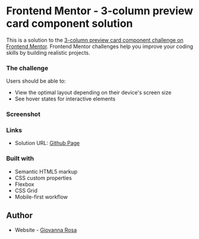 # Frontend Mentor - 3-column preview card component solution

This is a solution to the [3-column preview card component challenge on Frontend Mentor](https://www.frontendmentor.io/challenges/3column-preview-card-component-pH92eAR2-). Frontend Mentor challenges help you improve your coding skills by building realistic projects.

### The challenge

Users should be able to:

- View the optimal layout depending on their device's screen size
- See hover states for interactive elements

### Screenshot

### Links

- Solution URL: [Github Page](https://your-solution-url.com)

### Built with

- Semantic HTML5 markup
- CSS custom properties
- Flexbox
- CSS Grid
- Mobile-first workflow

## Author

- Website - [Giovanna Rosa](https://github.com/giovanna-mrosa)
